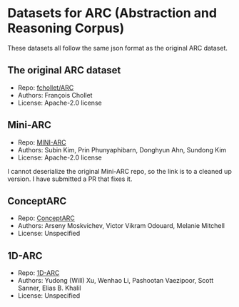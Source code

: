 # Datasets for ARC (Abstraction and Reasoning Corpus)

These datasets all follow the same json format as the original ARC dataset.

## The original ARC dataset

- Repo: [fchollet/ARC](https://github.com/fchollet/ARC/tree/master/data)
- Authors: François Chollet
- License: Apache-2.0 license

## Mini-ARC

- Repo: [MINI-ARC](https://github.com/neoneye/MINI-ARC/tree/master/data/MiniARC)
- Authors: Subin Kim, Prin Phunyaphibarn, Donghyun Ahn, Sundong Kim
- License: Apache-2.0 license

I cannot deserialize the original Mini-ARC repo, so the link is to a cleaned up version.
I have submitted a PR that fixes it.

## ConceptARC

- Repo: [ConceptARC](https://github.com/victorvikram/ConceptARC/tree/main/corpus)
- Authors: Arseny Moskvichev, Victor Vikram Odouard, Melanie Mitchell
- License: Unspecified

## 1D-ARC

- Repo: [1D-ARC](https://github.com/khalil-research/1D-ARC/tree/main/dataset)
- Authors: Yudong (Will) Xu, Wenhao Li, Pashootan Vaezipoor, Scott Sanner, Elias B. Khalil
- License: Unspecified

